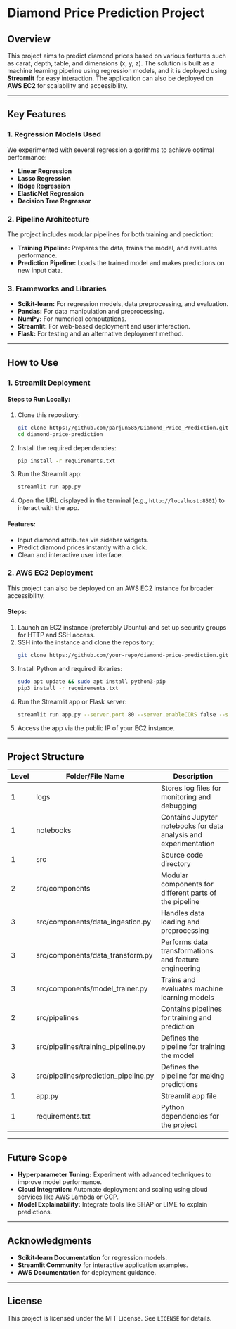 # Diamond Price Prediction Project

## Overview
This project aims to predict diamond prices based on various features such as carat, depth, table, and dimensions (x, y, z). The solution is built as a machine learning pipeline using regression models, and it is deployed using **Streamlit** for easy interaction. The application can also be deployed on **AWS EC2** for scalability and accessibility.

---

## Key Features

### 1. **Regression Models Used**
We experimented with several regression algorithms to achieve optimal performance:
- **Linear Regression**
- **Lasso Regression**
- **Ridge Regression**
- **ElasticNet Regression**
- **Decision Tree Regressor**

### 2. **Pipeline Architecture**
The project includes modular pipelines for both training and prediction:
- **Training Pipeline:** Prepares the data, trains the model, and evaluates performance.
- **Prediction Pipeline:** Loads the trained model and makes predictions on new input data.

### 3. **Frameworks and Libraries**
- **Scikit-learn:** For regression models, data preprocessing, and evaluation.
- **Pandas:** For data manipulation and preprocessing.
- **NumPy:** For numerical computations.
- **Streamlit:** For web-based deployment and user interaction.
- **Flask:** For testing and an alternative deployment method.

---

## How to Use

### 1. **Streamlit Deployment**
#### Steps to Run Locally:
1. Clone this repository:
   ```bash
   git clone https://github.com/parjun585/Diamond_Price_Prediction.git
   cd diamond-price-prediction
   ```
2. Install the required dependencies:
   ```bash
   pip install -r requirements.txt
   ```
3. Run the Streamlit app:
   ```bash
   streamlit run app.py
   ```
4. Open the URL displayed in the terminal (e.g., `http://localhost:8501`) to interact with the app.

#### Features:
- Input diamond attributes via sidebar widgets.
- Predict diamond prices instantly with a click.
- Clean and interactive user interface.

### 2. **AWS EC2 Deployment**
This project can also be deployed on an AWS EC2 instance for broader accessibility.
#### Steps:
1. Launch an EC2 instance (preferably Ubuntu) and set up security groups for HTTP and SSH access.
2. SSH into the instance and clone the repository:
   ```bash
   git clone https://github.com/your-repo/diamond-price-prediction.git
   ```
3. Install Python and required libraries:
   ```bash
   sudo apt update && sudo apt install python3-pip
   pip3 install -r requirements.txt
   ```
4. Run the Streamlit app or Flask server:
   ```bash
   streamlit run app.py --server.port 80 --server.enableCORS false --server.enableXsrfProtection false
   ```
5. Access the app via the public IP of your EC2 instance.

---

## Project Structure

| Level | Folder/File Name                          | Description                                              |
|-------|------------------------------------------|----------------------------------------------------------|
| 1     | logs                                     | Stores log files for monitoring and debugging            |
| 1     | notebooks                                | Contains Jupyter notebooks for data analysis and experimentation |
| 1     | src                                      | Source code directory                                    |
| 2     | src/components                           | Modular components for different parts of the pipeline   |
| 3     | src/components/data_ingestion.py         | Handles data loading and preprocessing                   |
| 3     | src/components/data_transform.py         | Performs data transformations and feature engineering    |
| 3     | src/components/model_trainer.py          | Trains and evaluates machine learning models             |
| 2     | src/pipelines                            | Contains pipelines for training and prediction           |
| 3     | src/pipelines/training_pipeline.py       | Defines the pipeline for training the model              |
| 3     | src/pipelines/prediction_pipeline.py     | Defines the pipeline for making predictions              |
| 1     | app.py                                   | Streamlit app file                                       |
| 1     | requirements.txt                         | Python dependencies for the project                     |

---

## Future Scope
- **Hyperparameter Tuning:** Experiment with advanced techniques to improve model performance.
- **Cloud Integration:** Automate deployment and scaling using cloud services like AWS Lambda or GCP.
- **Model Explainability:** Integrate tools like SHAP or LIME to explain predictions.

---

## Acknowledgments
- **Scikit-learn Documentation** for regression models.
- **Streamlit Community** for interactive application examples.
- **AWS Documentation** for deployment guidance.

---

## License
This project is licensed under the MIT License. See `LICENSE` for details.



